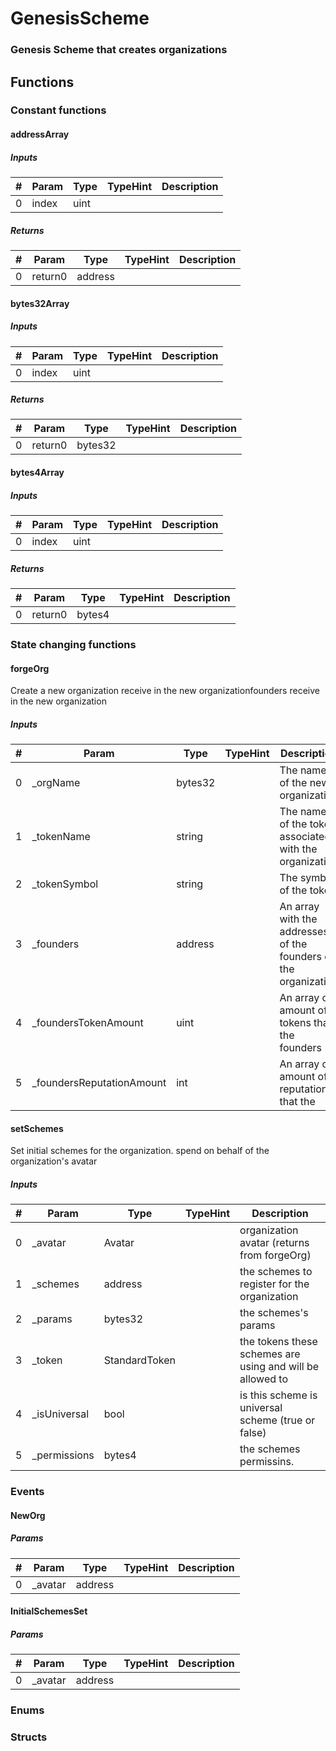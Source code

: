 












# GenesisScheme

### Genesis Scheme that creates organizations



## Functions



### Constant functions

#### addressArray




##### Inputs

|#  |Param|Type|TypeHint|Description|
|---|-----|----|--------|-----------|
|0|index|uint|||


##### Returns

|#  |Param|Type|TypeHint|Description|
|---|-----|----|--------|-----------|
|0|return0|address|||


#### bytes32Array




##### Inputs

|#  |Param|Type|TypeHint|Description|
|---|-----|----|--------|-----------|
|0|index|uint|||


##### Returns

|#  |Param|Type|TypeHint|Description|
|---|-----|----|--------|-----------|
|0|return0|bytes32|||


#### bytes4Array




##### Inputs

|#  |Param|Type|TypeHint|Description|
|---|-----|----|--------|-----------|
|0|index|uint|||


##### Returns

|#  |Param|Type|TypeHint|Description|
|---|-----|----|--------|-----------|
|0|return0|bytes4|||






### State changing functions

#### forgeOrg

Create a new organization
receive in the new organizationfounders receive in the new organization

##### Inputs

|#  |Param|Type|TypeHint|Description|
|---|-----|----|--------|-----------|
|0|_orgName|bytes32||The name of the new organization|
|1|_tokenName|string||The name of the token associated with the organization|
|2|_tokenSymbol|string||The symbol of the token|
|3|_founders|address||An array with the addresses of the founders of the organization|
|4|_foundersTokenAmount|uint||An array of amount of tokens that the founders|
|5|_foundersReputationAmount|int||An array of amount of reputation that the|


#### setSchemes

Set initial schemes for the organization.
spend on behalf of the organization's avatar

##### Inputs

|#  |Param|Type|TypeHint|Description|
|---|-----|----|--------|-----------|
|0|_avatar|Avatar||organization avatar (returns from forgeOrg)|
|1|_schemes|address||the schemes to register for the organization|
|2|_params|bytes32||the schemes's params|
|3|_token|StandardToken||the tokens these schemes are using and will be allowed to|
|4|_isUniversal|bool||is this scheme is universal scheme (true or false)|
|5|_permissions|bytes4||the schemes permissins.|






### Events

#### NewOrg




##### Params

|#  |Param|Type|TypeHint|Description|
|---|-----|----|--------|-----------|
|0|_avatar|address|||


#### InitialSchemesSet




##### Params

|#  |Param|Type|TypeHint|Description|
|---|-----|----|--------|-----------|
|0|_avatar|address|||





### Enums




### Structs



